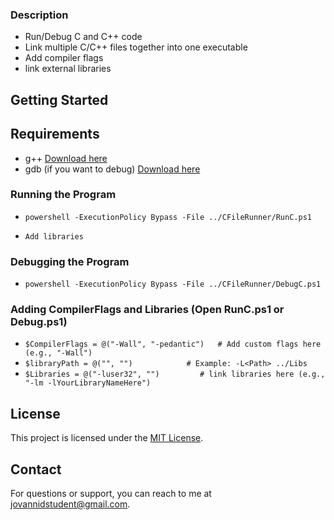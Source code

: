 ### Description

- Run/Debug C and C++ code
- Link multiple C/C++ files together into one executable
- Add compiler flags
- link external libraries

## Getting Started

## Requirements

- g++ [Download here](https://code.visualstudio.com/docs/languages/cpp)
- gdb (if you want to debug) [Download here](https://code.visualstudio.com/docs/languages/cpp)

### Running the Program

- `powershell -ExecutionPolicy Bypass -File ../CFileRunner/RunC.ps1`

- `Add libraries`

### Debugging the Program

- `powershell -ExecutionPolicy Bypass -File ../CFileRunner/DebugC.ps1`

### Adding CompilerFlags and Libraries (Open RunC.ps1 or Debug.ps1)

- `$CompilerFlags = @("-Wall", "-pedantic")   # Add custom flags here (e.g., "-Wall")`
- `$libraryPath = @("", "")            # Example: -L<Path> ../Libs`
- `$Libraries = @("-luser32", "")         # link libraries here (e.g., "-lm -lYourLibraryNameHere")`

## License

This project is licensed under the [MIT License](LICENSE).

## Contact

For questions or support, you can reach to me at jovannidstudent@gmail.com.
